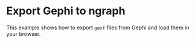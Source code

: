 # Export Gephi to ngraph
This example shows how to export `gexf` files from Gephi and load them in your browser.
